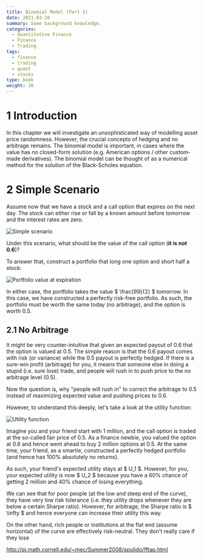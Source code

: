 ```yaml
---
title: Binomial Model (Part 3)
date: 2021-03-28
summary: Some background knowledge.
categories:
  - Quantitative Finance
  - Finance
  - Trading
tags:
  - finance
  - trading
  - quant
  - stocks
type: book
weight: 30
---
```


# 1 Introduction
In this chapter we will investigate an unsophisticated way of modelling asset price randomness. However, the crucial concepts of hedging and no arbitrage remains. The binomial model is important, in cases where the value has no closed-form solution (e.g. American options / other custom-made derivatives). The binomial model can be thought of as a numerical method for the solution of the Black-Scholes equation.

# 2 Simple Scenario
Assume now that we have a stock and a call option that expires on the next day. The stock can either rise or fall by a known amount before tomorrow and the interest rates are zero.

![Simple scenario](2021-03-28-22-04-01.png)

Under this scenario, what should be the value of the call option (**it is not 0.6**)?

To answer that, construct a portfolio that long one option and short half a stock:

![Portfolio value at expiration](2021-03-28-22-10-05.png)

In either case, the portfolio takes the value $ \frac{99}{2} $ tomorrow. In this case, we have constructed a perfectly risk-free portfolio. As such, the portfolio must be worth the same today (no arbitrage), and the option is worth 0.5.

## 2.1 No Arbitrage
It might be very counter-intuitive that given an expected payout of 0.6 that the option is valued at 0.5. The simple reason is that the 0.6 payout comes with risk (or variance) while the 0.5 payout is perfectly hedged. If there is a sure-win profit (arbitrage) for you, it means that someone else in doing a stupid (i.e. sure lose) trade, and people will rush in to push price to the no arbitrage level (0.5).

Now the question is, why "people will rush in" to correct the arbitrage to 0.5 instead of maximizing expected value and pushing prices to 0.6.

However, to understand this deeply, let's take a look at the utility function:

![Utility function](2021-03-28-22-45-55.png)

Imagine you and your friend start with 1 million, and the call option is traded at the so-called fair price of 0.5. As a finance newbie, you valued the option at 0.6 and hence went ahead to buy 2 million options at 0.5. At the same time, your friend, as a smartie, constructed a perfectly hedged portfolio (and hence has 100% absolutely no returns).

As such, your friend's expected utility stays at $ U_1 $. However, for you, your expected utility is now $ U_2 $ because you have a 60% chance of getting 2 million and 40% chance of losing everything.

We can see that for poor people (at the low and steep end of the curve), they have very low risk tolerance (i.e. they utility drops whenever they are below a certain Sharpe ratio). However, for arbitrage, the Sharpe ratio is $ \infty $ and hence everyone can increase their utility this way.

On the other hand, rich people or institutions at the flat end (assume horizontal) of the curve are effectively risk-neutral. They don't really care if they lose 

http://pi.math.cornell.edu/~mec/Summer2008/spulido/fftap.html